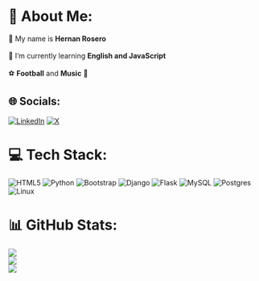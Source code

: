 # 💫 About Me:
👤 My name is <strong>Hernan Rosero</strong><br><br>🌱 I’m currently learning <strong>English and JavaScript</strong><br><br>⚽ <strong>Football</strong> and <strong>Music</strong> 🎵

## 🌐 Socials:
[![LinkedIn](https://img.shields.io/badge/LinkedIn-%230077B5.svg?logo=linkedin&logoColor=white)](https://linkedin.com/in/hernan-rosero) [![X](https://img.shields.io/badge/X-black.svg?logo=X&logoColor=white)](https://x.com/@hernagusdev) 

# 💻 Tech Stack:
![HTML5](https://img.shields.io/badge/html5-%23E34F26.svg?style=for-the-badge&logo=html5&logoColor=white) ![Python](https://img.shields.io/badge/python-3670A0?style=for-the-badge&logo=python&logoColor=ffdd54) ![Bootstrap](https://img.shields.io/badge/bootstrap-%238511FA.svg?style=for-the-badge&logo=bootstrap&logoColor=white) ![Django](https://img.shields.io/badge/django-%23092E20.svg?style=for-the-badge&logo=django&logoColor=white) ![Flask](https://img.shields.io/badge/flask-%23000.svg?style=for-the-badge&logo=flask&logoColor=white) ![MySQL](https://img.shields.io/badge/mysql-%2300000f.svg?style=for-the-badge&logo=mysql&logoColor=white) ![Postgres](https://img.shields.io/badge/postgres-%23316192.svg?style=for-the-badge&logo=postgresql&logoColor=white) ![Linux](https://img.shields.io/badge/linux-%23316192.svg?style=for-the-badge&logo=linux&logoColor=black)

# 📊 GitHub Stats:
![](https://github-readme-stats.vercel.app/api?username=agusrosero&theme=blue-green&hide_border=false&include_all_commits=true&count_private=true)<br/>
![](https://github-readme-streak-stats.herokuapp.com/?user=agusrosero&theme=blue-green&hide_border=false)<br/>
![](https://github-readme-stats.vercel.app/api/top-langs/?username=agusrosero&theme=blue-green&hide_border=false&include_all_commits=true&count_private=true&layout=compact)
